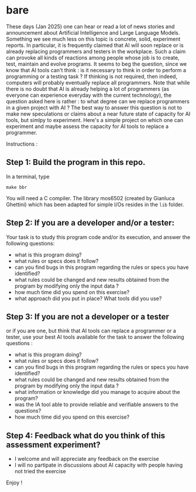 # bare

These days (Jan 2025) one can hear or read a lot of news stories and announcement about Artificial Intelligence and Large Language Models. Something we see much less on this topic is concrete, solid, experiment reports.
In particular, it is frequently claimed that AI will soon replace or is already replacing programmers and testers in the workplace.
Such a claim can provoke all kinds of reactions among people whose job is to create, test, maintain and evolve programs.
It seems to beg the question, since we know that AI tools can't think : is it necessary to think in order to perform a programming or a testing task ? If thinking is not required, then indeed, computers will probably eventually replace all programmers.
Note that while there is no doubt that AI is already helping a lot of programmers (as everyone can experience everyday with the current technology), the question asked here is rather : to what degree can we replace programmers in a given project with AI ?
The best way to answer this question is not to make new speculations or claims about a near future state of capacity for AI tools, but simlpy to experiment.
Here's a simple project on which one can experiment and maybe assess the capacity for AI tools to replace a programmer. 

Instructions :

## Step 1: Build the program in this repo.

In a terminal, type 

   `make bbr`

You will need a C compiler. The library mos6502 (created by Gianluca Ghettini) which has been adapted for simple I/Os resides in the `lib` folder. 

## Step 2: If you are a developer and/or a tester:

Your task is to study this program code and/or its execution, and answer the following questions:

- what is this program doing?
- what rules or specs does it follow?
- can you find bugs in this program regarding the rules or specs you have identified?
- what rules could be changed and new results obtained from the program by modifying only the input data ?
- how much time did you spend on this exercise?
- what approach did you put in place? What tools did you use?

## Step 3: If you are not a developer or a tester

or if you are one, but think that AI tools can replace a programmer or a tester, use your best AI tools available for the task to answer the following questions : 

- what is this program doing?
- what rules or specs does it follow?
- can you find bugs in this program regarding the rules or specs you have identified?
- what rules could be changed and new results obtained from the program by modifying only the input data ?
- what information or knowledge did you manage to acquire about the program?
- was the IA tool able to provide reliable and verifiable answers to the questions?
- how much time did you spend on this exercise?

## Step 4: Feedback what do you think of this assessment experiment?

- I welcome and will appreciate any feedback on the exercise
- I will no partipate in discussions about AI capacity with people having not tried the exercise

Enjoy !
